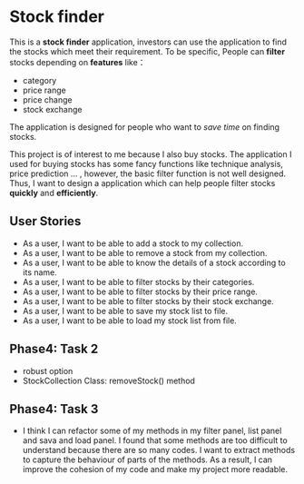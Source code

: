 # Stock finder


This is a **stock finder** application, investors can use the application to find the stocks which meet their requirement. 
To be specific, People can **filter** stocks depending on  **features** like：
  
  * category 
  * price range
  * price change 
  * stock exchange
   
  

The application is designed for people who want to *save time* on finding stocks.  

This project is of interest to me because I also buy stocks. The application I used for buying stocks has some fancy functions like technique analysis, price prediction ... , however, the basic filter function is not well designed. Thus, I want to design a application which can help people filter stocks **quickly** and **efficiently**.  


## User Stories ##

* As a user, I want to be able to add a stock to my collection.
* As a user, I want to be able to remove a stock from my collection.
* As a user, I want to be able to know the details of a stock according to its name.
* As a user, I want to be able to filter stocks by their categories.
* As a user, I want to be able to filter stocks by their price range.
* As a user, I want to be able to filter stocks by their stock exchange.
* As a user, I want to be able to save my stock list to file.
* As a user, I want to be able to load my stock list from file.

## Phase4: Task 2 

* robust option 
* StockCollection Class:  removeStock() method


## Phase4: Task 3
* I think I can refactor some of my methods in my filter panel, list panel and sava and load panel. 
 I found that some methods are too difficult to understand because there are so many codes.  I want to  extract methods 
to capture the behaviour of parts of the methods. As a result, I can improve the cohesion of my code and make my project 
more readable.














